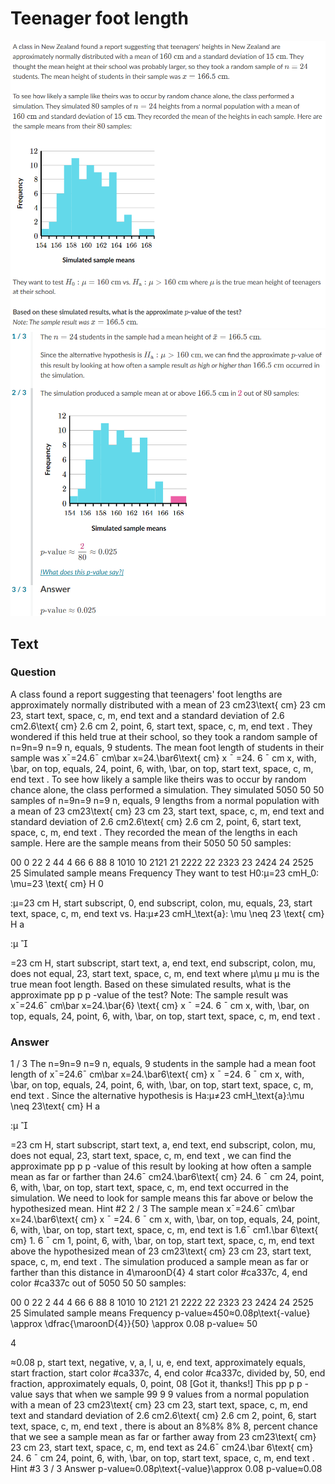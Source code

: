 # Teenager foot length

![Q](images/ex3_q.png)
![A](images/ex3_a.png)

## Text
### Question
A class found a report suggesting that teenagers' foot lengths are approximately normally distributed with a mean of 
23 cm23\text{ cm}
23 cm
23, start text, space, c, m, end text
 and a standard deviation of 
2.6 cm2.6\text{ cm}
2.6 cm
2, point, 6, start text, space, c, m, end text
. They wondered if this held true at their school, so they took a random sample of 
n=9n=9
n=9
n, equals, 9
 students. The mean foot length of students in their sample was 
xˉ=24.6ˉ cm\bar x=24.\bar6\text{ cm}
x
ˉ
=24.
6
ˉ
 cm
x, with, \bar, on top, equals, 24, point, 6, with, \bar, on top, start text, space, c, m, end text
.
To see how likely a sample like theirs was to occur by random chance alone, the class performed a simulation. They simulated 
5050
50
50
 samples of 
n=9n=9
n=9
n, equals, 9
 lengths from a normal population with a mean of 
23 cm23\text{ cm}
23 cm
23, start text, space, c, m, end text
 and standard deviation of 
2.6 cm2.6\text{ cm}
2.6 cm
2, point, 6, start text, space, c, m, end text
. They recorded the mean of the lengths in each sample. Here are the sample means from their 
5050
50
50
 samples:



00
0
22
2
44
4
66
6
88
8
1010
10
2121
21
2222
22
2323
23
2424
24
2525
25
Simulated sample means
Frequency
They want to test 
H0:μ=23 cmH_0: \mu=23 \text{ cm}
H
0
​

:μ=23 cm
H, start subscript, 0, end subscript, colon, mu, equals, 23, start text, space, c, m, end text
 vs. 
Ha:μ≠23 cmH_\text{a}: \mu \neq 23 \text{ cm}
H
a
​

:μ

​

=23 cm
H, start subscript, start text, a, end text, end subscript, colon, mu, does not equal, 23, start text, space, c, m, end text
 where 
μ\mu
μ
mu
 is the true mean foot length.
Based on these simulated results, what is the approximate 
pp
p
p
-value of the test?
Note: The sample result was 
xˉ=24.6ˉ cm\bar x=24.\bar{6} \text{ cm}
x
ˉ
=24.
6
ˉ
 cm
x, with, \bar, on top, equals, 24, point, 6, with, \bar, on top, start text, space, c, m, end text
.

### Answer
1 / 3
The 
n=9n=9
n=9
n, equals, 9
 students in the sample had a mean foot length of 
xˉ=24.6ˉ cm\bar x=24.\bar6\text{ cm}
x
ˉ
=24.
6
ˉ
 cm
x, with, \bar, on top, equals, 24, point, 6, with, \bar, on top, start text, space, c, m, end text
.
Since the alternative hypothesis is 
Ha:μ≠23 cmH_\text{a}:\mu \neq 23\text{ cm}
H
a
​

:μ

​

=23 cm
H, start subscript, start text, a, end text, end subscript, colon, mu, does not equal, 23, start text, space, c, m, end text
, we can find the approximate 
pp
p
p
-value of this result by looking at how often a sample mean as far or farther than 
24.6ˉ cm24.\bar6\text{ cm}
24.
6
ˉ
 cm
24, point, 6, with, \bar, on top, start text, space, c, m, end text
 occurred in the simulation. We need to look for sample means this far above or below the hypothesized mean.
Hint #2
2 / 3
The sample mean 
xˉ=24.6ˉ cm\bar x=24.\bar6\text{ cm}
x
ˉ
=24.
6
ˉ
 cm
x, with, \bar, on top, equals, 24, point, 6, with, \bar, on top, start text, space, c, m, end text
 is 
1.6ˉ cm1.\bar 6\text{ cm}
1.
6
ˉ
 cm
1, point, 6, with, \bar, on top, start text, space, c, m, end text
 above the hypothesized mean of 
23 cm23\text{ cm}
23 cm
23, start text, space, c, m, end text
. The simulation produced a sample mean as far or farther than this distance in 
4\maroonD{4}
4
start color #ca337c, 4, end color #ca337c
 out of 
5050
50
50
 samples:



00
0
22
2
44
4
66
6
88
8
1010
10
2121
21
2222
22
2323
23
2424
24
2525
25
Simulated sample means
Frequency
p-value≈450≈0.08p\text{-value} \approx \dfrac{\maroonD{4}}{50} \approx 0.08
p-value≈
50

4
​

≈0.08
p, start text, negative, v, a, l, u, e, end text, approximately equals, start fraction, start color #ca337c, 4, end color #ca337c, divided by, 50, end fraction, approximately equals, 0, point, 08
[Got it, thanks!]
This 
pp
p
p
-value says that when we sample 
99
9
9
 values from a normal population with a mean of 
23 cm23\text{ cm}
23 cm
23, start text, space, c, m, end text
 and standard deviation of 
2.6 cm2.6\text{ cm}
2.6 cm
2, point, 6, start text, space, c, m, end text
, there is about an 
8%8\%
8%
8, percent
 chance that we see a sample mean as far or farther away from 
23 cm23\text{ cm}
23 cm
23, start text, space, c, m, end text
 as 
24.6ˉ cm24.\bar 6\text{ cm}
24.
6
ˉ
 cm
24, point, 6, with, \bar, on top, start text, space, c, m, end text
.
Hint #3
3 / 3
Answer
p-value≈0.08p\text{-value}\approx 0.08
p-value≈0.08
